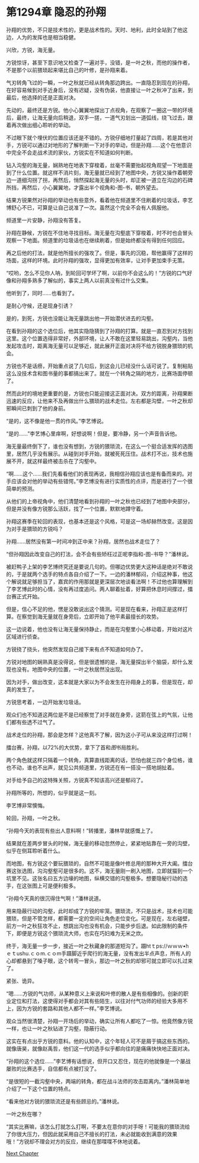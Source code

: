 # 第1294章 隐忍的孙翔

孙翔的优势，不只是技术性的，更是战术性的。天时、地利，此时全站到了他这边，人为的发挥也是相当稳健。

兴欣，方锐，海无量。

方锐惊讶，甚至下意识地又检查了一遍对手，没错，是一叶之秋，而他的操作者，不是那个以前猥琐起来堪比自己的叶修，是孙翔来着。

气刃转角飞过的一瞬，一叶之秋就已经从转角那边跨出。一直隐忍到现在的孙翔，在好容易候到对手近身后，没有迟疑，没有伪装，他直接让一叶之秋冲了出来，到最后，他选择的还是正面对决。

先动的，最终还是方锐。他小心翼翼地探出丁点视角，在观察了一圈这一带的环境后，最终，让海无量向后稍退，双手一搓，一道气刃划出一道弧线，绕飞过去，跟着再次做出细心聆听的举动。

不过眼下就个埋伏的位置应该还是不错的。方锐仔细地打量起了四周，若是其他对手，方锐可以通过对地形的了解判断一下对手的举动，但是孙翔……这个在他意识中完全不会走战术流的家伙，方锐实在不知道如何判断。

钻入沟壑的海无量，娴熟地在地表下穿梭着，丝毫不需要抬起视角观望一下地面是到了什么位置。就这样不消片刻，海无量就已经到了地图中央，方锐又操作着朝旁边一道细沟拐了拐，再然后，悄然探起海无量的头时，却正被一道立在沟边的石碑所挡，再然后，小心翼翼地，才露出半个视角和-图-书，朝外望去。

结果方锐果然对孙翔的举动也有些意外，看着他在频道里不住刷着的垃圾话，李艺博舒心不已，可算是让自己说准了一次。虽然这个完全不会有人佩服他。

频道里一片安静，孙翔没有答复。

孙翔在静候，方锐在不住地寻找目标。海无量在沟壑底下穿梭着，时不时也会冒头观察一下地面。频道里的垃圾话也在继续刷着，但是始终都没有得到任何回应。

再之后他的打法，就是他所擅长的强攻了。但是，事先的沉稳，帮他赢得了这样的场面，这样的环境。此时孙翔的强攻，显得更加有效率，让对手更加束手无策。

“哎哟，怎么不见你人呐，到轮回可学坏了啊，以前你不会这么的！”方锐的口气好像和孙翔多熟多了解似的，事实上两人以前真没有过什么交集。

他听到了，同时……也看到了。

是耐心守候，还是现身引诱？

是的，到死，方锐也没能让海无量跳出他一开始潜伏进去的沟壑。

在看到孙翔的这个选位后，他其实隐隐猜到了孙翔的打算。就是一直忍到对方找到这里。这个位置选得非常好，外部环境，让人不敢在这里轻易跳出，沟壑内，当他发起攻击时，距离海无量可以足够近，就此展开正面对决将不给方锐脱身猥琐的机会。

方锐也不是话痨，开始重点说了几句后，到这会儿已经没什么话可说了。复制粘贴这么没技术含和图书量的事都搞出来了。就在一个转角之隔的地方，比赛场面停顿了。

然而此时的境地更重要的是，方锐也只能迎接这正面对决。双方的距离，孙翔果断迅速的反应，让他来不及再做出什么猥琐的战术走位。左右都是沟壁，一叶之秋却邪瞬间已刺到了他的身前。

“是的，这不像是他一贯的作风。”李艺博说。

“是的……”李艺博心里痒啊，好想说啊！但是，要冷静，另一个声音告诉他。

海无量最终倒下了，谁也没有想到，方锐的猥琐流，在这么一个挺合适发挥的选图里，居然几乎没有展示。从碰到对手开始，就被死死压住。战术打不出，技术也施展不开，就这样最终被击杀在了沟壑中。

“啊……这个……我们先看看他们的表现再说，我相信孙翔应该也是有备而来的。对手应该会对他的举动有些错愕。”李艺博没有进行实质性的点评，而是进行了一个很简单的预测。

从他们的上帝视角中，他们清楚地看到孙翔的一叶之秋也已经到了地图中央部分，但是并没有像方锐那么活跃，找了一个位置，默默地蹲守着。

孙翔这赛季在轮回的表现，也基本还是这个风格，可是这一场却赫然改变。这是因为对手是猥琐的方锐吗？

孙翔……居然没有第一时间冲到正中来？孙翔，居然也战术走位了？

“但孙翔因此改变自己的打法，会不会有些矫枉过正呢李指和-图-书导？”潘林说。

被赶鸭子上架的李艺博终究还是要说几句的。但哪边优势更大这种话是绝对不敢说的，于是就两个选手的特点各自介绍了一下。一边的潘林郁闷，介绍这种事，他这个解说就足够担当了，嘉宾的作用那就是更深层次地谈看法啊！不过他也算理解到了李艺博此时的心情，没有再过度追问。两人聊着扯着，好算把休息时间撑过，擂台赛正式开始。

但是，信心不足的他，愣是没敢说出这个猜测。可是现在看来，孙翔正是这样打算。在察觉到海无量就在身旁后，立即开始了他平素最擅长的攻势。

这一边说着，他也没有让海无量保持静止，而是在沟壑里小心移动着，开始对这片区域进行侦查。

方锐挠了挠头，他突然发现自己接下来有点不知道如何办了。

方锐对地图的娴熟真是没得说，但是很遗憾的是，海无量探出半个脑袋，却什么发现也没有。地图中央的位置，一叶之秋居然没出现。

因为对手，做出改变，这本就是大家以为不会发生在孙翔身上的事，但是现在，却真的发生了。

方锐思考着，一边开始发垃圾话。

观众们也不知道这两位是不是已经察觉了对手就在身旁，这箭在弦上的气氛，让他们都有些透不过气了。

战术走位的孙翔，那会是怎样？这他真不了解，因为这小子可从来没这样打过啊！

擂台赛，孙翔，以72%的大优势，拿下了首和*图*书局胜利。

两个角色就这样只隔着一个转角，真算直线距离的话，恐怕也就三四个身位格，谁也不动，谁也不出声，就见公共频道里，方锐还在有一搭没一搭地胡扯着。

对手给予自己的这特殊关照，方锐真不知该高兴还是郁闷了。

孙翔所等的，所想的，似乎就是这一刻。

李艺博非常懊悔。

轮回，孙翔，一叶之秋。

“孙翔今天的表现有些出人意料啊！”转播里，潘林早就感慨上了。

结果就在差两步冒头的时候，海无量的移动忽然停止，紧紧地贴靠在一旁的沟壁，似乎在侧耳聆听着什么。

而地图，有方锐这个要玩猥琐的，自然不可能是像叶修总用的那种大开大阖。擂台赛这张选图，沟沟壑壑可是很多的。这不，海无量刚一刷入地图，立即就猫到一个坑里不见。这张名曰五方边壕的地图，纵横交错的沟壑极多。想要隐秘行动的选手，在这张图上可是便利极多。

“孙翔今天真的很沉得住气啊！”潘林说道。

用来隐蔽行动的沟壑，此时却成了方锐的牢笼。猥琐流，不只是战术，技术也可能猥琐，但是不管怎样，都需要一定的空间让角色走位变化。可是现在，左右碰壁，前方一叶之秋狂攻不止，想跳出沟也没有机会，只能步步后退。如此限制的条件下，即便是方锐这个猥琐流大师，也实在巧妇难为无米之炊。

终于，海无量一步一步，接近一叶之秋藏身的那道短沟了。蹑htｔps://ｗｗｗ•hｅｔushu.ｃｏm.ｃｏm手蹑脚近乎爬行的海无量，没有发出半点声息，所有人的心却都悬到了嗓子眼，这个转弯一冒头，那边一叶之秋的却邪可就立即可以扎过来了。

紧张、诡异。

“嗯……方锐的气功师，从某种意义上来说和叶修的散人是有些相像的。创新的职业定位和打法，这使得对手都会对其有些陌生，以往对付气功师的经验大多用不上，因为方锐的套路和其他人都不一样。”李艺博说。

观众当然很清楚，孙翔一开场后的举动，确实让所有人都吃了一惊。他竟然像方锐一样，也让一叶之秋钻进了沟壑，隐蔽行动。

这实在有点出乎方锐的意料。他的认知中，这个年轻人可不是屑于搞这些东西的。就像唐昊，就像赵禹哲，他们这一代的选手似乎都向往的是痛痛快快地正面对决。

“孙翔的这个选位……”李艺博有话想说，但开口又忍住，现在的他就像是一个屡战屡败的比赛选手，自信都有点被打没了。

“是很短的一截沟壑中央，两端的转角，都在战斗法师的攻击距离内。”潘林简单地介绍了一下这个位置的特点。

“看来他对方锐的猥琐流还是有些顾忌的。”潘林说。

一叶之秋在哪？

“其实比赛嘛，该怎么打就怎么打啊，不要太在意你的对手呀！可能我的猥琐流给了你很大压力，但因此就采用自己不擅长的打法，未必就能收到满意的效果哦！”方锐却不理会对方的反应，继续在那喋喋不休地说着。



[Next Chapter](./第1295章.md)